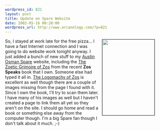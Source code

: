 ```yaml
--- 
wordpress_id: 821
layout: post
title: Update on Spare Website
date: 2002-05-16 00:28:00
wordpress_url: http://www.arcanology.com/?p=821
---
```

<img src="http://www.arcanology.com/images/ars-stele.jpg" align="right" border="1" height="251" hspace="10" vspace="2" width="172" />So, I stayed at work late for the free pizza... I have a fast Internet connection and I was going to do website work tonight anyway. I just added a bunch of new stuff to my <a href="http://www.hermetic.com/spare">Austin Osman Spare</a> website, including the <a href="http://www.hermetic.com/spare/grimoire_of_zos.html">The Zoetic Grimoire of Zos</a> from the recent <strong>Zos Speaks</strong> book that I own. Someone else had typed it all in. <a href="http://www.hermetic.com/spare/logomachy.html">The Logomachy of Zos</a> is excellent as well though there are a couple of images missing from the page I found with it. Since I own the book, I'll try to scan them later. I have many of his images as well but I haven't created a page to link them all yet so they aren't on the site. I should go home and read a book or something else away from the computer though. I'm a big Spare fan though I don't talk about it much. ;-)